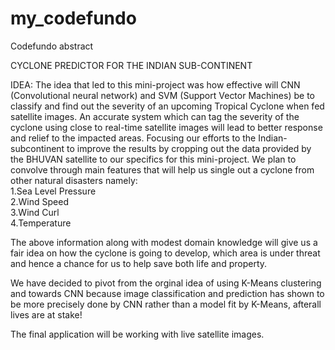 # my_codefundo
Codefundo abstract

CYCLONE PREDICTOR FOR THE INDIAN SUB-CONTINENT

IDEA: 
	 The idea that led to this mini-project was how effective will CNN (Convolutional neural network) and SVM (Support Vector Machines) be to classify and find out the severity of an upcoming Tropical Cyclone when fed satellite images. An accurate system which can tag the severity of the cyclone using close to real-time satellite images will lead to better response and relief to the impacted areas.
Focusing our efforts to the Indian-subcontinent to improve the results by cropping out the data provided by the BHUVAN satellite to our specifics for this mini-project.
We plan to convolve through main features that will help us single out a cyclone from other natural disasters namely:  
	1.Sea Level Pressure  
	2.Wind Speed  
	3.Wind Curl    
	4.Temperature  

The above information along with modest domain knowledge will give us a fair idea on how the cyclone is going to develop, which area is under threat and hence a chance for us to help save both life and property.

We have decided to pivot from the orginal idea of using K-Means clustering and towards CNN because image classification and prediction has shown to be more precisely done by CNN rather than a model fit by K-Means, afterall lives are at stake!

The final application will be working with live satellite images. 
 
